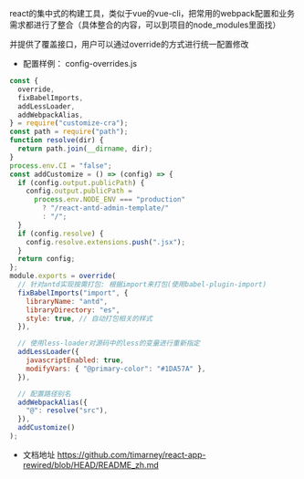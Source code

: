 react的集中式的构建工具，类似于vue的vue-cli，把常用的webpack配置和业务需求都进行了整合（具体整合的内容，可以到项目的node_modules里面找）

并提供了覆盖接口，用户可以通过override的方式进行统一配置修改

- 配置样例：
config-overrides.js
``` js
const {
  override,
  fixBabelImports,
  addLessLoader,
  addWebpackAlias,
} = require("customize-cra");
const path = require("path");
function resolve(dir) {
  return path.join(__dirname, dir);
}
process.env.CI = "false";
const addCustomize = () => (config) => {
  if (config.output.publicPath) {
    config.output.publicPath =
      process.env.NODE_ENV === "production"
        ? "/react-antd-admin-template/"
        : "/";
  }
  if (config.resolve) {
    config.resolve.extensions.push(".jsx");
  }
  return config;
};
module.exports = override(
  // 针对antd实现按需打包: 根据import来打包(使用babel-plugin-import)
  fixBabelImports("import", {
    libraryName: "antd",
    libraryDirectory: "es",
    style: true, // 自动打包相关的样式
  }),

  // 使用less-loader对源码中的less的变量进行重新指定
  addLessLoader({
    javascriptEnabled: true,
    modifyVars: { "@primary-color": "#1DA57A" },
  }),

  // 配置路径别名
  addWebpackAlias({
    "@": resolve("src"),
  }),
  addCustomize()
);
```
- 文档地址 
https://github.com/timarney/react-app-rewired/blob/HEAD/README_zh.md
